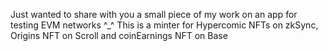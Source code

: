 Just wanted to share with you a small piece of my work on an app for testing EVM networks ^\_^
This is a minter for Hypercomic NFTs on zkSync, Origins NFT on Scroll and coinEarnings NFT on Base

